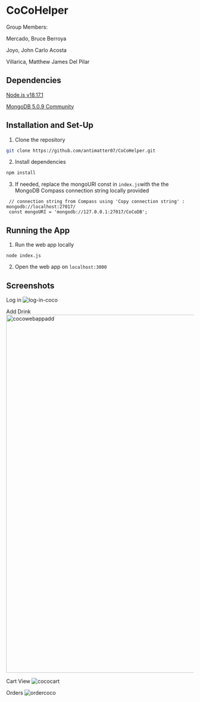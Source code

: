 # CoCoHelper

Group Members:

Mercado, Bruce Berroya

Joyo, John Carlo Acosta

Villarica, Matthew James Del Pilar

## Dependencies
[Node.js v18.17.1](https://nodejs.org/en)

[MongoDB 5.0.9 Community](https://www.mongodb.com/try/download/community-edition/releases/archive)

## Installation and Set-Up

1. Clone the repository

```bash
git clone https://github.com/antimatter07/CoCoHelper.git
```
2. Install dependencies 
```bash
npm install
```
3. If needed, replace the mongoURI const in `index.js`with the the MongoDB Compass connection string locally provided
```
 // connection string from Compass using 'Copy connection string' : mongodb://localhost:27017/
 const mongoURI = 'mongodb://127.0.0.1:27017/CoCoDB';
```
## Running the App
1. Run the web app locally
```
node index.js
```
2. Open the web app on `localhost:3000`

## Screenshots

Log in
![log-in-coco](https://github.com/antimatter07/CoCoHelper/assets/53604004/c06e8958-2c53-45e4-9147-0df31235e258)

Add Drink
<img width="959" alt="cocowebappadd" src="https://github.com/antimatter07/CoCoHelper/assets/53604004/5a1ea039-f38d-4dea-885c-72a1b588f6db">

Cart View
![cococart](https://github.com/antimatter07/CoCoHelper/assets/53604004/bd15ab6f-8048-4a2e-998d-be0ce0477778)

Orders 
![ordercoco](https://github.com/antimatter07/CoCoHelper/assets/53604004/82709b2e-17ce-48ff-85ab-931cb1cfc4b5)
